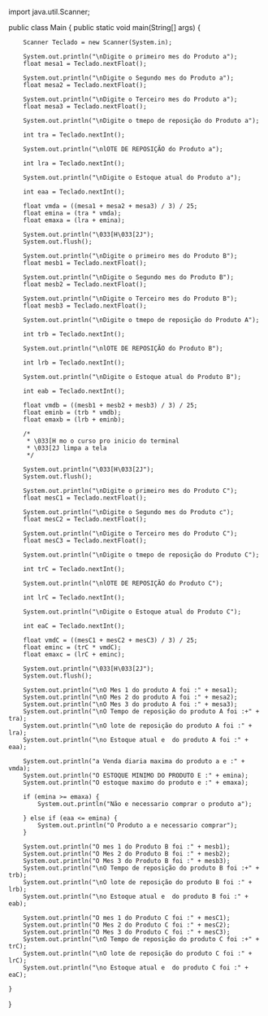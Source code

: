 import java.util.Scanner;

public class Main {
    public static void main(String[] args) {

        Scanner Teclado = new Scanner(System.in);

        System.out.println("\nDigite o primeiro mes do Produto a");
        float mesa1 = Teclado.nextFloat();

        System.out.println("\nDigite o Segundo mes do Produto a");
        float mesa2 = Teclado.nextFloat();

        System.out.println("\nDigite o Terceiro mes do Produto a");
        float mesa3 = Teclado.nextFloat();

        System.out.println("\nDigite o tmepo de reposição do Produto a");

        int tra = Teclado.nextInt();

        System.out.println("\nlOTE DE REPOSIÇÃO do Produto a");

        int lra = Teclado.nextInt();

        System.out.println("\nDigite o Estoque atual do Produto a");

        int eaa = Teclado.nextInt();

        float vmda = ((mesa1 + mesa2 + mesa3) / 3) / 25;
        float emina = (tra * vmda);
        float emaxa = (lra + emina);

        System.out.println("\033[H\033[2J");
        System.out.flush();

        System.out.println("\nDigite o primeiro mes do Produto B");
        float mesb1 = Teclado.nextFloat();

        System.out.println("\nDigite o Segundo mes do Produto B");
        float mesb2 = Teclado.nextFloat();

        System.out.println("\nDigite o Terceiro mes do Produto B");
        float mesb3 = Teclado.nextFloat();

        System.out.println("\nDigite o tmepo de reposição do Produto A");

        int trb = Teclado.nextInt();

        System.out.println("\nlOTE DE REPOSIÇÃO do Produto B");

        int lrb = Teclado.nextInt();

        System.out.println("\nDigite o Estoque atual do Produto B");

        int eab = Teclado.nextInt();

        float vmdb = ((mesb1 + mesb2 + mesb3) / 3) / 25;
        float eminb = (trb * vmdb);
        float emaxb = (lrb + eminb);

        /*
         * \033[H mo o curso pro inicio do terminal
         * \033[2J limpa a tela
         */

        System.out.println("\033[H\033[2J");
        System.out.flush();

        System.out.println("\nDigite o primeiro mes do Produto C");
        float mesC1 = Teclado.nextFloat();

        System.out.println("\nDigite o Segundo mes do Produto c");
        float mesC2 = Teclado.nextFloat();

        System.out.println("\nDigite o Terceiro mes do Produto C");
        float mesC3 = Teclado.nextFloat();

        System.out.println("\nDigite o tmepo de reposição do Produto C");

        int trC = Teclado.nextInt();

        System.out.println("\nlOTE DE REPOSIÇÃO do Produto C");

        int lrC = Teclado.nextInt();

        System.out.println("\nDigite o Estoque atual do Produto C");

        int eaC = Teclado.nextInt();

        float vmdC = ((mesC1 + mesC2 + mesC3) / 3) / 25;
        float eminc = (trC * vmdC);
        float emaxc = (lrC + eminc);

        System.out.println("\033[H\033[2J");
        System.out.flush();

        System.out.println("\nO Mes 1 do produto A foi :" + mesa1);
        System.out.println("\nO Mes 2 do produto A foi :" + mesa2);
        System.out.println("\nO Mes 3 do produto A foi :" + mesa3);
        System.out.println("\nO Tempo de reposição do produto A foi :+" + tra);
        System.out.println("\nO lote de reposição do produto A foi :" + lra);
        System.out.println("\no Estoque atual e  do produto A foi :" + eaa);

        System.out.println("a Venda diaria maxima do produto a e :" + vmda);
        System.out.println("O ESTOQUE MINIMO DO PRODUTO E :" + emina);
        System.out.println("O estoque maximo do produto e :" + emaxa);

        if (emina >= emaxa) {
            System.out.println("Não e necessario comprar o produto a");

        } else if (eaa <= emina) {
            System.out.println("O Produto a e necessario comprar");
        }

        System.out.println("O mes 1 do Produto B foi :" + mesb1);
        System.out.println("O Mes 2 do Produto B foi :" + mesb2);
        System.out.println("O Mes 3 do Produto B foi :" + mesb3);
        System.out.println("\nO Tempo de reposição do produto B foi :+" + trb);
        System.out.println("\nO lote de reposição do produto B foi :" + lrb);
        System.out.println("\no Estoque atual e  do produto B foi :" + eab);

        System.out.println("O mes 1 do Produto C foi :" + mesC1);
        System.out.println("O Mes 2 do Produto C foi :" + mesC2);
        System.out.println("O Mes 3 do Produto C foi :" + mesC3);
        System.out.println("\nO Tempo de reposição do produto C foi :+" + trC);
        System.out.println("\nO lote de reposição do produto C foi :" + lrC);
        System.out.println("\no Estoque atual e  do produto C foi :" + eaC);

    }

}
